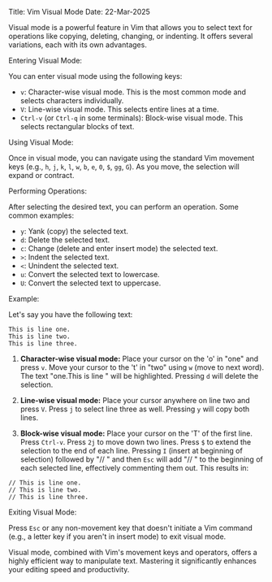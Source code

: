 Title: Vim Visual Mode
Date: 22-Mar-2025

Visual mode is a powerful feature in Vim that allows you to select text for operations like copying, deleting, changing, or indenting.  It offers several variations, each with its own advantages.

Entering Visual Mode:

You can enter visual mode using the following keys:

* `v`: Character-wise visual mode. This is the most common mode and selects characters individually.
* `V`: Line-wise visual mode. This selects entire lines at a time.
* `Ctrl-v` (or `Ctrl-q` in some terminals): Block-wise visual mode. This selects rectangular blocks of text.


Using Visual Mode:

Once in visual mode, you can navigate using the standard Vim movement keys (e.g., `h`, `j`, `k`, `l`, `w`, `b`, `e`, `0`, `$`, `gg`, `G`).  As you move, the selection will expand or contract.

Performing Operations:

After selecting the desired text, you can perform an operation. Some common examples:

* `y`: Yank (copy) the selected text.
* `d`: Delete the selected text.
* `c`: Change (delete and enter insert mode) the selected text.
* `>`: Indent the selected text.
* `<`: Unindent the selected text.
* `u`: Convert the selected text to lowercase.
* `U`: Convert the selected text to uppercase.

Example:

Let's say you have the following text:

```
This is line one.
This is line two.
This is line three.
```

1. **Character-wise visual mode:**  Place your cursor on the 'o' in "one" and press `v`. Move your cursor to the 't' in "two" using `w` (move to next word). The text "one.This is line " will be highlighted. Pressing `d` will delete the selection.

2. **Line-wise visual mode:** Place your cursor anywhere on line two and press `V`.  Press `j` to select line three as well. Pressing `y` will copy both lines.

3. **Block-wise visual mode:** Place your cursor on the 'T' of the first line. Press `Ctrl-v`.  Press `2j` to move down two lines. Press `$` to extend the selection to the end of each line. Pressing `I` (insert at beginning of selection) followed by "// " and then `Esc` will add "// " to the beginning of each selected line, effectively commenting them out.  This results in:


```
// This is line one.
// This is line two.
// This is line three.
```

Exiting Visual Mode:

Press `Esc` or any non-movement key that doesn't initiate a Vim command (e.g., a letter key if you aren't in insert mode) to exit visual mode.


Visual mode, combined with Vim's movement keys and operators, offers a highly efficient way to manipulate text. Mastering it significantly enhances your editing speed and productivity.
